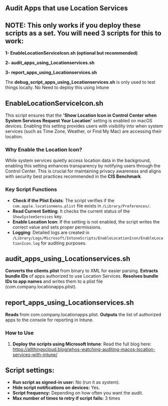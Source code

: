 ## Audit Apps that use Location Services

## NOTE: This only works if you deploy these scripts as a set. You will need 3 scripts for this to work:
**1- EnableLocationServiceIcon.sh (optional but recommended)** 

**2- audit_apps_using_Locationservices.sh**

**3- report_apps_using_Locationservices.sh**

The **debug_script_apps_using_Locationservices.sh** is only used to test things locally. No Need to deploy this using Intune

## EnableLocationServiceIcon.sh

This script ensures that the **'Show Location Icon in Control Center when System Services Request Your Location'** setting is enabled on macOS devices. Enabling this setting provides users with visibility into when system services (such as Time Zone, Weather, or Find My Mac) are accessing their location.

### Why Enable the Location Icon?

While system services quietly access location data in the background, enabling this setting enhances transparency by notifying users through the Control Center. This is crucial for maintaining privacy awareness and aligns with security best practices recommended in the **CIS Benchmark**.

### Key Script Functions

- **Check if the Plist Exists**: The script verifies if the `com.apple.locationmenu.plist` file exists in `/Library/Preferences/`.
- **Read Current Setting**: It checks the current status of the `ShowSystemServices` key.
- **Enable Location Icon**: If the setting is not enabled, the script writes the correct value and sets proper permissions.
- **Logging**: Detailed logs are created in `/Library/Logs/Microsoft/IntuneScripts/EnableLocationIcon/EnableLocationIcon.log` for auditing purposes.



## audit_apps_using_Locationservices.sh

**Converts the clients.plist** from binary to XML for easier parsing.
**Extracts bundle IDs** of apps authorized to use Location Services.
**Resolves bundle IDs to app names** and writes them to a plist file (com.company.locationapps.plist).

## report_apps_using_Locationservices.sh
**Reads** from com.company.locationapps.plist.
**Outputs** the list of authorized apps to the console for reporting in Intune.

### How to Use

1. **Deploy the scripts using Microsoft Intune**:
Read the full blog here: https://allthingscloud.blog/whos-watching-auditing-macos-location-services-with-intune/

## Script settings: 
- **Run script as signed-in user:** No (run it as system).
- **Hide script notifications on devices:** Yes.
- **Script frequency:** Depending on how often you want the audit.
- **Max number of times to retry if script fails:** 3 times



